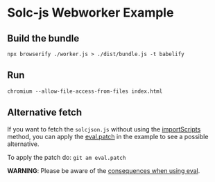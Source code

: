 # Solc-js Webworker Example

## Build the bundle
`npx browserify ./worker.js > ./dist/bundle.js -t babelify`

## Run
`chromium --allow-file-access-from-files index.html`

## Alternative fetch

If you want to fetch the `solcjson.js` without using the [importScripts](https://developer.mozilla.org/en-US/docs/Web/API/WorkerGlobalScope/importScripts) method, you can apply the [eval.patch](eval.patch) in the example to see a possible alternative.

To apply the patch do:
`git am eval.patch`


**WARNING**: Please be aware of the [consequences when using eval](https://developer.mozilla.org/en-US/docs/Web/JavaScript/Reference/Global_Objects/eval#never_use_eval!).
